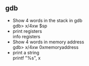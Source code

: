 ## gdb

- Show 4 words in the stack in gdb    
  gdb> x/4xw $sp
- print registers  
  info registers
- Show 4 words in memory address  
  gdb> x/4xw 0xmemoryaddress
- print a string  
  printf "%s", x
